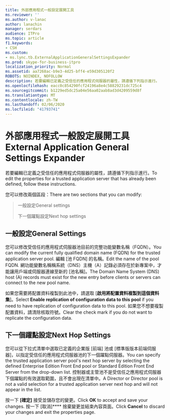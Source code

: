 ```yaml
---
title: 外部應用程式一般設定展開工具
ms.reviewer: ''
ms.author: v-lanac
author: lanachin
manager: serdars
audience: ITPro
ms.topic: article
f1.keywords:
- CSH
ms.custom:
- ms.lync.tb.ExternalApplicationGeneralSettingsExpander
ms.prod: skype-for-business-itpro
localization_priority: Normal
ms.assetid: aa7268ac-b9e3-4d25-bff4-e59d305120f2
ROBOTS: NOINDEX, NOFOLLOW
description: 若要編輯已定義之受信任的應用程式伺服器的屬性，請遵循下列指示進行。
ms.openlocfilehash: eacc0c854290fcf24196a8e4c58829231dc725c4
ms.sourcegitcommit: b1229ed5dc25a04e56aa02aab8ad3d4209559d8f
ms.translationtype: MT
ms.contentlocale: zh-TW
ms.lasthandoff: 02/06/2020
ms.locfileid: "41793741"
---
```

# <a name="external-application-general-settings-expander"></a><span data-ttu-id="ba86e-103">外部應用程式一般設定展開工具</span><span class="sxs-lookup"><span data-stu-id="ba86e-103">External Application General Settings Expander</span></span>
 
<span data-ttu-id="ba86e-104">若要編輯已定義之受信任的應用程式伺服器的屬性，請遵循下列指示進行。</span><span class="sxs-lookup"><span data-stu-id="ba86e-104">To edit the properties for a trusted application server that has already been defined, follow these instructions.</span></span>
  
<span data-ttu-id="ba86e-105">您可以修改兩個區段：</span><span class="sxs-lookup"><span data-stu-id="ba86e-105">There are two sections that you can modify:</span></span>
  
> <span data-ttu-id="ba86e-106">一般設定</span><span class="sxs-lookup"><span data-stu-id="ba86e-106">General settings</span></span>
> 
> <span data-ttu-id="ba86e-107">下一個躍點設定</span><span class="sxs-lookup"><span data-stu-id="ba86e-107">Next hop settings</span></span>
    
## <a name="general-settings"></a><span data-ttu-id="ba86e-108">一般設定</span><span class="sxs-lookup"><span data-stu-id="ba86e-108">General Settings</span></span>

<span data-ttu-id="ba86e-109">您可以修改受信任的應用程式伺服器池目前的完整功能變數名稱（FQDN）。</span><span class="sxs-lookup"><span data-stu-id="ba86e-109">You can modify the current fully qualified domain name (FQDN) for the trusted application server pool.</span></span> <span data-ttu-id="ba86e-110">編輯 [池 FQDN] 的名稱。</span><span class="sxs-lookup"><span data-stu-id="ba86e-110">Edit the name of the pool FQDN.</span></span> <span data-ttu-id="ba86e-111">網功能變數名稱稱系統（DNS）主機（A）記錄必須存在於新專案中，才能讓用戶端或伺服器連線至新的 [池名稱]。</span><span class="sxs-lookup"><span data-stu-id="ba86e-111">The Domain Name System (DNS) host (A) records must exist for the new entry before clients or servers can connect to the new pool name.</span></span>
  
<span data-ttu-id="ba86e-112">如果您需要將配置資料複製到此池中，請選取 [**啟用將配置資料複製到這個資料集**]。</span><span class="sxs-lookup"><span data-stu-id="ba86e-112">Select **Enable replication of configuration data to this pool** if you need to have replication of configuration data to this pool.</span></span> <span data-ttu-id="ba86e-113">如果您不想要複製配置資料，請清除核取符號。</span><span class="sxs-lookup"><span data-stu-id="ba86e-113">Clear the check mark if you do not want to replicate the configuration data.</span></span>
  
## <a name="next-hop-settings"></a><span data-ttu-id="ba86e-114">下一個躍點設定</span><span class="sxs-lookup"><span data-stu-id="ba86e-114">Next Hop Settings</span></span>

<span data-ttu-id="ba86e-115">您可以從下拉式清單中選取已定義的企業版 [前端] 池或 [標準版版本前端伺服器]，以指定受信任的應用程式伺服器池的下一個躍點伺服器。</span><span class="sxs-lookup"><span data-stu-id="ba86e-115">You can specify the trusted application server pool's next hop server by selecting the defined Enterprise Edition Front End pool or Standard Edition Front End Server from the drop-down list.</span></span> <span data-ttu-id="ba86e-116">控制器或主管池不是受信任之應用程式伺服器下個躍點的有效選取範圍，且不會出現在清單中。</span><span class="sxs-lookup"><span data-stu-id="ba86e-116">A Director or Director pool is not a valid selection for a trusted application server next hop and will not appear in the list.</span></span>
  

<span data-ttu-id="ba86e-117">按一下 **[確定]** 接受並儲存您的變更。</span><span class="sxs-lookup"><span data-stu-id="ba86e-117">Click **OK** to accept and save your changes.</span></span> <span data-ttu-id="ba86e-118">按一下 [取消]\*\*\*\* 捨棄變更並結束內容頁面。</span><span class="sxs-lookup"><span data-stu-id="ba86e-118">Click **Cancel** to discard your changes and exit the properties page.</span></span>
  

